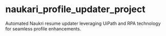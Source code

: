 # naukari_profile_updater_project
Automated Naukri resume updater leveraging UiPath and RPA technology for seamless profile enhancements.
